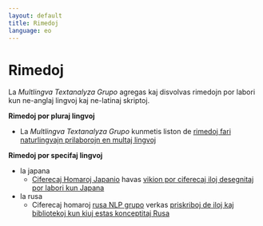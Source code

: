 ```yaml
---
layout: default
title: Rimedoj
language: eo
---
```


Rimedoj
=======

La *Multlingva Textanalyza Grupo* agregas kaj disvolvas rimedojn por labori kun ne-anglaj lingvoj kaj ne-latinaj skriptoj.

**Rimedoj por pluraj lingvoj**
- La *Multlingva Textanalyza Grupo* kunmetis liston de [rimedoj fari naturlingvajn prilaborojn en multaj lingvoj](https://github.com/multilingual-dh/nlp-resources)

**Rimedoj por specifaj lingvoj**
- la japana
  - [Ciferecaj Homaroj Japanio](http://dhjapan.org/) havas [vikion por ciferecaj iloj desegnitaj por labori kun
Japana](http://dhjapan.org/wiki/doku.php?id=tools)
- la rusa
  - Ciferecaj homaroj [rusa NLP grupo](https://russiannlp.sites.stanford.edu) verkas [priskriboj de iloj kaj bibliotekoj kun kiuj estas konceptitaj Rusa](https://russiannlp.sites.stanford.edu/resources)
